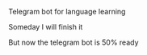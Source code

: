 <p>Telegram bot for language learning</p>
<p>Someday I will finish it</p>
<p>But now the telegram bot is 50% ready</p>
